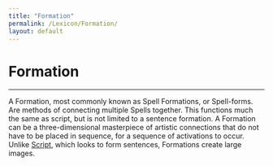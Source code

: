 ```yaml
---
title: "Formation"
permalink: /Lexicon/Formation/
layout: default
---
```

# Formation
---
A Formation, most commonly known as Spell Formations, or Spell-forms. Are methods of connecting multiple Spells together. This functions much the same as script, but is not limited to a sentence formation. A Formation can be a three-dimensional masterpiece of artistic connections that do not have to be placed in sequence, for a sequence of activations to occur. Unlike [Script](Script.md), which looks to form sentences, Formations create large images.